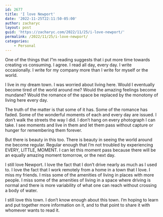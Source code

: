 ```yaml
---
id: 2677
title: 'I love Newport'
date: '2022-11-25T22:11:50-05:00'
author: zacharyc
layout: post
guid: 'https://zacharyc.com/2022/11/25/i-love-newport/'
permalink: /2022/11/25/i-love-newport/
categories:
    - Personal
---
```


One of the things that I”m reading suggests that i put more time towards creating vs consuming. I agree. I read all day, every day. I write occasionally. I write for my company more than I write for myself or the world.

I live in my dream town. I was worried about living here. Would I eventually become tired of the world around me? Would the amazing feelings become mundane? Would the romance of the space be replaced by the monotony of living here every day.

The truth of the matter is that some of it has. Some of the romance has faded. Some of the wonderful moments of each and every day are issued. I don’t walk the streets the way I did. I don’t hang on every photograph I can take. I see moments and live in them and let them pass without capture or hunger for remembering them forever.

But there is beauty in this too. There is beauty in seeing the world around me become regular. Regular enough that I’m not troubled by experiencing EVERY, LITTLE, MOMENT. I can let this moment pass because there will be an equally amazing moment tomorrow, or the next day.

I still love Newport. I love the fact that I don’t drive nearly as much as I used to. I love the fact that I work remotely from a home in a town that I love. I miss my friends. I miss some of the amenities of living in places with more people. I miss some of the amenities of living in a space where driving is normal and there is more variability of what one can reach without crossing a body of water.

I still love this town. I don’t know enough about this town. I’m hoping to learn and put together more information on it, and to that point to share it with whomever wants to read it.
